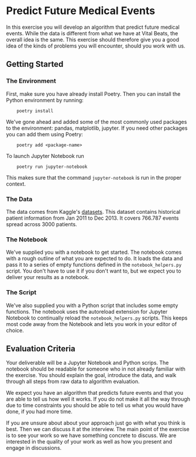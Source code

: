 # Predict Future Medical Events
In this exercise you will develop an algorithm that predict future medical events. While the data is different from what we have at Vital Beats, the overall idea is the same. This exercise should therefore give you a good idea of the kinds of problems you will encounter, should you work with us.

## Getting Started

### The Environment
First, make sure you have already install Poetry. Then you can install the Python environment by running:
```
    poetry install
```

We've gone ahead and added some of the most commonly used packages to the environment: pandas, matplotlib, jupyter. If you need other packages you can add them using Poetry:

```
    poetry add <package-name>
```

To launch Jupyter Notebook run

```
    poetry run jupyter-notebook
```

This makes sure that the command `jupyter-notebook` is run in the proper context.

### The Data
The data comes from Kaggle's [datasets](https://www.kaggle.com/tango911/future-medical-event). This dataset contains historical patient information from Jan 2011 to Dec 2013. It covers 766.787 events spread across 3000 patients. 

### The Notebook
We've supplied you with a notebook to get started. The notebook comes with a rough outline of what you are expected to do. It loads the data and pass it to a series of empty functions defined in the `notebook_helpers.py` script. You don't have to use it if you don't want to, but we expect you to deliver your results as a notebook.

### The Script
We've also supplied you with a Python script that includes some empty functions. The notebook uses the autoreload extension for Jupyter Notebook to continually reload the `notebook_helpers.py` scripts. This keeps most code away from the Notebook and lets you work in your editor of choice.

## Evaluation Criteria
Your deliverable will be a Jupyter Notebook and Python scrips. The notebook should be readable for someone who in not already familiar with the exercise. You should explain the goal, introduce the data, and walk through all steps from raw data to algorithm evaluation.

We expect you have an algorithm that predicts future events and that you are able to tell us how well it works. If you do not make it all the way through due to time constraints you should be able to tell us what you would have done, if you had more time.

If you are unsure about about your approach just go with what you think is best. Then we can discuss it at the interview. The main point of the exercise is to see your work so we have something concrete to discuss. We are interested in the quality of your work as well as how you present and engage in discussions.